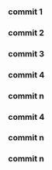 ### commit 1
### commit 2
### commit 3
### commit 4
### commit n
### commit 4
### commit n
### commit n
